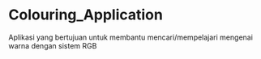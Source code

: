 # Colouring_Application

Aplikasi yang bertujuan untuk membantu mencari/mempelajari mengenai warna dengan sistem RGB
